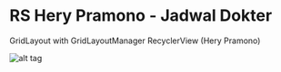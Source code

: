 # RS Hery Pramono - Jadwal Dokter
GridLayout with GridLayoutManager RecyclerView (Hery Pramono)

![alt tag](https://herypramono.my.id/images/RS-HeryPramono.jpeg "RS Hery Pramono")
